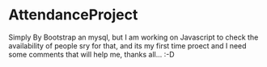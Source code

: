 # AttendanceProject
Simply By Bootstrap an mysql, but I am working on Javascript to check the availability of people sry for that, and its my first time
proect and I need some comments that will help me, thanks all... :-D

